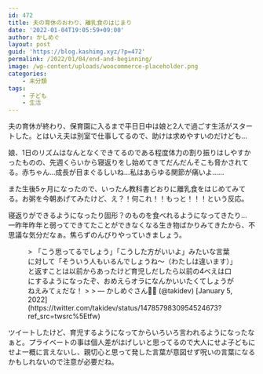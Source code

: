 ```yaml
---
id: 472
title: 夫の育休のおわり、離乳食のはじまり
date: '2022-01-04T19:05:59+09:00'
author: かしめぐ
layout: post
guid: 'https://blog.kashimg.xyz/?p=472'
permalink: /2022/01/04/end-and-beginning/
image: /wp-content/uploads/woocommerce-placeholder.png
categories:
    - 未分類
tags:
    - 子ども
    - 生活
---
```


夫の育休が終わり、保育園に入るまで平日日中は娘と2人で過ごす生活がスタートした。とはいえ夫は別室で仕事してるので、助けは求めやすいのだけども…

娘、1日のリズムはなんとなくできてるのである程度体力の割り振りはしやすかったものの、先週くらいから寝返りをし始めてきてだんだんそこも脅かされてる。赤ちゃん…成長が目まぐるしいね…私はあらゆる関節が痛いよ……

また生後5ヶ月になったので、いったん教科書どおりに離乳食をはじめてみてる。お粥を今朝あげてみたけど、え？！何これ！！もっと！！！という反応。

寝返りができるようになったり固形？のものを食べれるようになってきたり… 一昨年昨年と弱ってできてたことができなくなる生き物ばかりみてきたから、不思議な気分だなぁ。焦らずのんびりやっていきましょう。

<figure class="wp-block-embed is-type-rich is-provider-twitter wp-block-embed-twitter"><div class="wp-block-embed__wrapper">> 「こう思ってるでしょう」「こうした方がいいよ」みたいな言葉に対して「そういう人もいるんでしょうね〜（わたしは違います）」と返すことは以前からあったけど育児しだしたら以前の4べえは口にするようになったぞ、おめえらオラになんかいいたくてしょうがねえみてぇだな！
> 
> — かしめぐさん🐅🌸 (@takidev) [January 5, 2022](https://twitter.com/takidev/status/1478579830954524673?ref_src=twsrc%5Etfw)

<script async="" charset="utf-8" src="https://platform.twitter.com/widgets.js"></script></div></figure>ツイートしたけど、育児するようになってからいろいろ言われるようになったなぁと。プライベートの事は個人差がはげしいと思ってるので大人にせよ子どもにせよ一概に言えないし、親切心と思って発した言葉が意図せず呪いの言葉になるかもしれないので注意が必要だね。